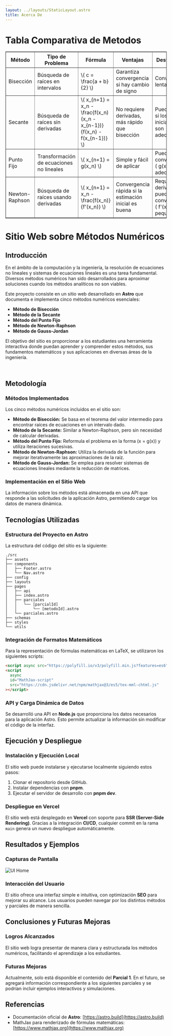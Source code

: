 ```yaml
---
layout: ../layouts/StaticLayout.astro
title: Acerca De
---
```


# Tabla Comparativa de Metodos
<table border="1" class="border overflow-auto">
    <tr class="border">
        <th class="border">Método</th>
        <th class="border">Tipo de Problema</th>
        <th class="border">Fórmula</th>
        <th class="border">Ventajas</th>
        <th class="border">Desventajas</th>
        <th class="border">Aplicaciones</th>
    </tr>
    <tr class="border">
        <td class="border text-sm p-2">Bisección</td>
        <td class="border text-sm p-2">Búsqueda de raíces en intervalos</td>
        <td class="border text-sm p-2">\( c = \frac{a + b}{2} \)</td>
        <td class="border text-sm p-2">Garantiza convergencia si hay cambio de signo</td>
        <td class="border text-sm p-2">Convergencia lenta</td>
        <td class="border text-sm p-2">Raíces en problemas de ingeniería y ciencia</td>
    </tr>
    <tr class="border">
        <td class="border text-sm p-2">Secante</td>
        <td class="border text-sm p-2">Búsqueda de raíces sin derivadas</td>
        <td class="border text-sm p-2">\( x_{n+1} = x_n - \frac{f(x_n) (x_n - x_{n-1})}{f(x_n) - f(x_{n-1})} \)</td>
        <td class="border text-sm p-2">No requiere derivadas, más rápido que bisección</td>
        <td class="border text-sm p-2">Puede fallar si los puntos iniciales no son adecuados</td>
        <td class="border text-sm p-2">Optimización y modelos financieros</td>
    </tr>
    <tr class="border">
        <td class="border text-sm p-2">Punto Fijo</td>
        <td class="border text-sm p-2">Transformación de ecuaciones no lineales</td>
        <td class="border text-sm p-2">\( x_{n+1} = g(x_n) \)</td>
        <td class="border text-sm p-2">Simple y fácil de aplicar</td>
        <td class="border text-sm p-2">Puede no converger si \( g(x) \) no es adecuada</td>
        <td class="border text-sm p-2">Modelado de procesos iterativos</td>
    </tr>
    <tr class="border">
        <td class="border text-sm p-2">Newton-Raphson</td>
        <td class="border text-sm p-2">Búsqueda de raíces usando derivadas</td>
        <td class="border text-sm p-2">\( x_{n+1} = x_n - \frac{f(x_n)}{f'(x_n)} \)</td>
        <td class="border text-sm p-2">Convergencia rápida si la estimación inicial es buena</td>
        <td class="border text-sm p-2">Requiere derivada, puede no converger si \( f'(x) \) es pequeña</td>
        <td class="border text-sm p-2">Cálculo de raíces en análisis numérico y machine learning</td>
    </tr>
</table>


# Sitio Web sobre Métodos Numéricos

## Introducción

En el ámbito de la computación y la ingeniería, la resolución de ecuaciones no lineales y sistemas de ecuaciones lineales es una tarea fundamental. Diversos métodos numéricos han sido desarrollados para aproximar soluciones cuando los métodos analíticos no son viables.

Este proyecto consiste en un sitio web desarrollado en **Astro** que documenta e implementa cinco métodos numéricos esenciales:

- **Método de Bisección**
- **Método de la Secante**
- **Método del Punto Fijo**
- **Método de Newton-Raphson**
- **Método de Gauss-Jordan**

El objetivo del sitio es proporcionar a los estudiantes una herramienta interactiva donde puedan aprender y comprender estos métodos, sus fundamentos matemáticos y sus aplicaciones en diversas áreas de la ingeniería.

<br>

## Metodología

### Métodos Implementados
Los cinco métodos numéricos incluidos en el sitio son:

- **Método de Bisección:** Se basa en el teorema del valor intermedio para encontrar raíces de ecuaciones en un intervalo dado.
- **Método de la Secante:** Similar a Newton-Raphson, pero sin necesidad de calcular derivadas.
- **Método del Punto Fijo:** Reformula el problema en la forma \(x = g(x)\) y utiliza iteraciones sucesivas.
- **Método de Newton-Raphson:** Utiliza la derivada de la función para mejorar iterativamente las aproximaciones de la raíz.
- **Método de Gauss-Jordan:** Se emplea para resolver sistemas de ecuaciones lineales mediante la reducción de matrices.

### Implementación en el Sitio Web
La información sobre los métodos está almacenada en una API que responde a las solicitudes de la aplicación Astro, permitiendo cargar los datos de manera dinámica.

## Tecnologías Utilizadas

### Estructura del Proyecto en Astro
La estructura del código del sitio es la siguiente:

```
./src
├── assets
├── components
│   ├── Footer.astro
│   └── Nav.astro
├── config
├── layouts
├── pages
│   ├── api
│   ├── index.astro
│   ├── parciales
│   │   └── [parcialId]
│   │       └── [metodoId].astro
│   └── parciales.astro
├── schemas
├── styles
└── utils
```

### Integración de Formatos Matemáticos
Para la representación de fórmulas matemáticas en LaTeX, se utilizaron los siguientes scripts:
```html
<script async src="https://polyfill.io/v3/polyfill.min.js?features=es6"></script>
<script
  async
  id="MathJax-script"
  src="https://cdn.jsdelivr.net/npm/mathjax@3/es5/tex-mml-chtml.js"
></script>
```

### API y Carga Dinámica de Datos
Se desarrolló una API en **Node.js** que proporciona los datos necesarios para la aplicación Astro. Esto permite actualizar la información sin modificar el código de la interfaz.

## Ejecución y Despliegue

### Instalación y Ejecución Local
El sitio web puede instalarse y ejecutarse localmente siguiendo estos pasos:
1. Clonar el repositorio desde GitHub.
2. Instalar dependencias con **pnpm**.
3. Ejecutar el servidor de desarrollo con **pnpm dev**.

### Despliegue en Vercel
El sitio web está desplegado en **Vercel** con soporte para **SSR (Server-Side Rendering)**. Gracias a la integración **CI/CD**, cualquier commit en la rama `main` genera un nuevo despliegue automáticamente.

## Resultados y Ejemplos

### Capturas de Pantalla
![UI Home](/img/docs/ui-home.png)

### Interacción del Usuario
El sitio ofrece una interfaz simple e intuitiva, con optimización **SEO** para mejorar su alcance. Los usuarios pueden navegar por los distintos métodos y parciales de manera sencilla.

## Conclusiones y Futuras Mejoras

### Logros Alcanzados
El sitio web logra presentar de manera clara y estructurada los métodos numéricos, facilitando el aprendizaje a los estudiantes.

### Futuras Mejoras
Actualmente, solo está disponible el contenido del **Parcial 1**. En el futuro, se agregará información correspondiente a los siguientes parciales y se podrían incluir ejemplos interactivos y simulaciones.

## Referencias
- Documentación oficial de **Astro**: [https://astro.build](https://astro.build)
- MathJax para renderizado de fórmulas matemáticas: [https://www.mathjax.org](https://www.mathjax.org)
